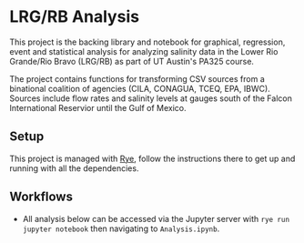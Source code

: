 # LRG/RB Analysis

This project is the backing library and notebook for graphical, regression, event and statistical analysis for
analyzing salinity data in the Lower Rio Grande/Rio Bravo (LRG/RB) as part of UT Austin's PA325 course.

The project contains functions for transforming CSV sources from a binational coalition of agencies (CILA, CONAGUA, TCEQ, EPA, IBWC). Sources include flow rates and salinity levels at gauges south of the Falcon International Reservior until the Gulf of Mexico.

## Setup

This project is managed with [Rye](https://rye.astral.sh/), follow the instructions there to get up and running with all the dependencies.

## Workflows

- All analysis below can be accessed via the Jupyter server with `rye run jupyter notebook` then navigating to `Analysis.ipynb`.
